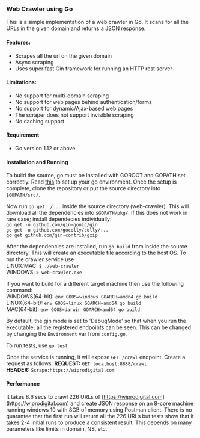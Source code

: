 ### Web Crawler using Go

This is a simple implementation of a web crawler in Go. It scans for all the URLs in the given domain and returns a JSON response.

#### Features:
* Scrapes all the url on the given domain
* Async scraping
* Uses super fast Gin framework for running an HTTP rest server

#### Limitations:
* No support for multi-domain scraping
* No support for web pages behind authentication/forms
* No support for dynamic/Ajax-based web pages
* The scraper does not support invisible scraping
* No caching support

#### Requirement
* Go version 1.12 or above

#### Installation and Running
To build the source, go must be installed with GOROOT and GOPATH set correctly. Read [this](https://golang.org/doc/install) to set up your go environment. Once the setup is complete, clone the repository or put the source directory into `$GOPATH/src/`.

Now run `go get ./...` inside the source directory (web-crawler). This will download all the dependencies into `$GOPATH/pkg/`. If this does not work in rare case; install dependecies individually:<br/>
`go get -u github.com/gin-gonic/gin`<br/>
`go get -u github.com/gocolly/colly/...`<br/>
`go get github.com/gin-contrib/gzip`<br/>

After the dependencies are installed, run `go build` from inside the source directory. This will create an executable file according to the host OS. To run the crawler service use <br/>
LINUX/MAC: `$ ./web-crawler`<br/>
WINDOWS: `> web-crawler.exe`

If you want to build for a different target machine then use the following command:<br/>
WINDOWS(64-bit): `env GOOS=windows GOARCH=amd64 go build`<br/>
LINUX(64-bit):   `env GOOS=linux GOARCH=amd64 go build`<br/>
MAC(64-bit):     `env GOOS=darwin GOARCH=amd64 go build`<br/>

By default, the gin mode is set to 'DebugMode' so that when you run the executable; all the registered endpoints can be seen. This can be changed by changing the `Environment` var from `config.go`.

To run tests, use `go test`

Once the service is running, it will expose `GET /crawl` endpoint. Create a request as follows: 
**REQUEST:** `GET localhost:8888/crawl`<br/>
**HEADER:** `Scrape:https://wiprodigital.com`<br/>

#### Performance
It takes 8.6 secs to crawl 226 URLs of [https://wiprodigital.com](https://wiprodigital.com) and create JSON response on an 8-core machine running windows 10 with 8GB of memory using Postman client.
There is no guarantee that the first run will return all the 226 URLs but tests show that it takes 2-4 initial runs to produce a consistent result. This depends on many parameters like limits in domain, NS, etc. 